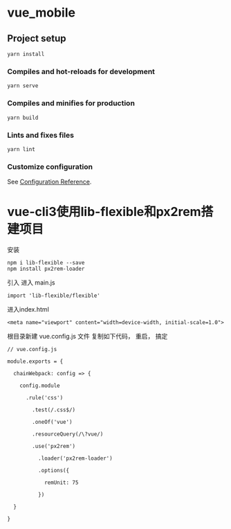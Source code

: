 # vue_mobile

## Project setup
```
yarn install
```

### Compiles and hot-reloads for development
```
yarn serve
```

### Compiles and minifies for production
```
yarn build
```

### Lints and fixes files
```
yarn lint
```

### Customize configuration
See [Configuration Reference](https://cli.vuejs.org/config/).



# vue-cli3使用lib-flexible和px2rem搭建项目

安装

```
npm i lib-flexible --save
npm install px2rem-loader
```



引入
进入 main.js

```
import 'lib-flexible/flexible'
```


进入index.html

```
<meta name="viewport" content="width=device-width, initial-scale=1.0">
```


根目录新建 vue.config.js 文件
复制如下代码， 重启， 搞定

```
// vue.config.js

module.exports = {

  chainWebpack: config => {

    config.module

      .rule('css')

        .test(/.css$/)

        .oneOf('vue')

        .resourceQuery(/\?vue/)

        .use('px2rem')

          .loader('px2rem-loader')

          .options({

            remUnit: 75

          })

  }

}

```

